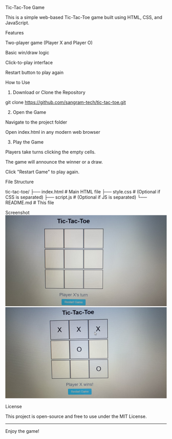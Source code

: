 Tic-Tac-Toe Game

This is a simple web-based Tic-Tac-Toe game built using HTML, CSS, and JavaScript.

Features

Two-player game (Player X and Player O)

Basic win/draw logic

Click-to-play interface

Restart button to play again


How to Use

1. Download or Clone the Repository

git clone https://github.com/sangram-tech/tic-tac-toe.git


2. Open the Game

Navigate to the project folder

Open index.html in any modern web browser



3. Play the Game

Players take turns clicking the empty cells.

The game will announce the winner or a draw.

Click "Restart Game" to play again.




File Structure

tic-tac-toe/
├── index.html        # Main HTML file
├── style.css         # (Optional if CSS is separated)
├── script.js         # (Optional if JS is separated)
└── README.md         # This file

Screenshot
 ![Initial Game Board](./initial.jpeg)
 ![Player X Wins](./x-win.jpeg)



License

This project is open-source and free to use under the MIT License.


---

Enjoy the game!

